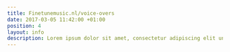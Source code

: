 ```yaml
---
title: Finetunemusic.nl/voice-overs
date: 2017-03-05 11:42:00 +01:00
position: 4
layout: info
description: Lorem ipsum dolor sit amet, consectetur adipiscing elit unde omnis.
---
```


